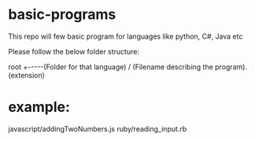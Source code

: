 # basic-programs
This repo will few basic program for languages like python, C#, Java etc

Please follow the below folder structure:

root
+-----(Folder for that language) / (Filename describing the program).(extension)

# example:
javascript/addingTwoNumbers.js
ruby/reading_input.rb

